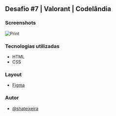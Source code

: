 ## Desafio #7 | Valorant | Codelândia

### Screenshots

![Print]()

### Tecnologias utilizadas

- HTML
- CSS

### Layout

- [Figma](https://www.figma.com/file/Yb9IBH56g7T1hdIyZ3BMNO/Desafios---Codel%C3%A2ndia?node-id=10048%3A3)

### Autor

- [@shateixeira](https://portfolio-react-oficial.vercel.app/)